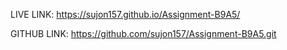 LIVE LINK: https://sujon157.github.io/Assignment-B9A5/

GITHUB LINK: https://github.com/sujon157/Assignment-B9A5.git
